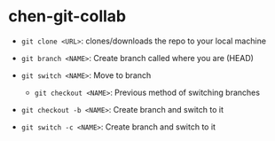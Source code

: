 # chen-git-collab

- `git clone <URL>`: clones/downloads the repo to your local machine

- `git branch <NAME>`: Create branch called <NAME> where you are (HEAD)
- `git switch <NAME>`: Move to branch <NAME>
	- `git checkout <NAME>`: Previous method of switching branches

- `git checkout -b <NAME>`: Create branch and switch to it
- `git switch -c <NAME>`: Create branch and switch to it